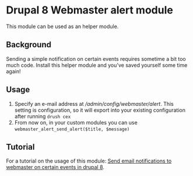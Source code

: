 # Drupal 8 Webmaster alert module
This module can be used as an helper module.

## Background 
Sending a simple notification on certain events requires sometime a bit too much code. Install this helper module and you've saved yourself some time again!
## Usage 
1. Specify an e-mail address at */admin/config/webmaster/alert*. This setting is configuration, so it will export into your existing configuration after running `drush cex`
2. From now on, in your custom modules you can use `webmaster_alert_send_alert($title, $message)`
## Tutorial
For a tutorial on the usage of this module: [Send email notifications to webmaster on certain events in drupal 8](https://stefvanlooveren.me/blog/send-email-notifications-webmaster-certain-events-drupal-8).